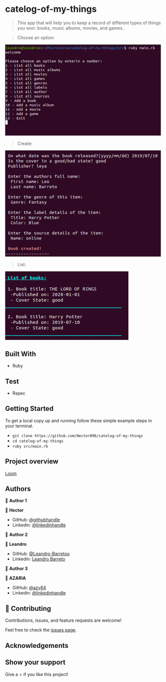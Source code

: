 # catelog-of-my-things

> This app that will help you to keep a record of different types of things you won: books, music albums, movies, and games..

> Choose an option:

![Screenshot](./assets/main.png)

> Create:

![Screenshot](./assets/creation.png)

> List:

![Screenshot](./assets/list.png)

## Built With

- Ruby

## Test

- Rspec

## Getting Started

To get a local copy up and running follow these simple example steps in your terminal.

- `git clone https://github.com/Hector096/catelog-of-my-things`
- `cd catelog-of-my-things`
- `ruby src/main.rb`

## Project overview

[Loom](https://www.loom.com/share/a5449fdfb5fe4a8dad39f8e8add460fb)

## Authors

👤 **Author 1**

:bearded_person: **Hector**
  - GitHub: [@githubhandle](https://github.com/Hector096)
  - Linkedin: [@linkedinhandle](https://www.linkedin.com/in/hector096/)

👤 **Author 2**

:bearded_person: **Leandro**
  - GitHub: [@Leandro-Barretoo](https://github.com/Leandro-Barretoo)
  - Linkedin: [Leandro Barreto](https://www.linkedin.com/in/leandroobarreto/)
  
👤 **Author 3**

:bearded_person: **AZARIA**
  - GitHub: [@azy64](https://github.com/azy64)
  - Linkedin: [@linkedinhandle](https://www.linkedin.com/in/azaria-saidi-524780112/)


## 🤝 Contributing

Contributions, issues, and feature requests are welcome!

Feel free to check the [issues page](https://github.com/Hector096/catelog-of-my-things/issues).


## Acknowledgements

## Show your support

Give a ⭐️ if you like this project!
